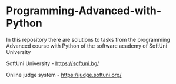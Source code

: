 # Programming-Advanced-with-Python
In this repository there are solutions to tasks from the programming Advanced course with Python of the software academy of SoftUni University  

SoftUni University - https://softuni.bg/ 

Online judge system - https://judge.softuni.org/
